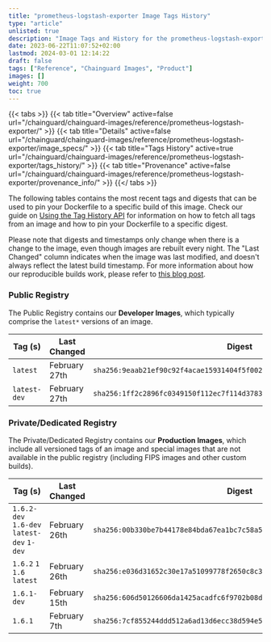 ```yaml
---
title: "prometheus-logstash-exporter Image Tags History"
type: "article"
unlisted: true
description: "Image Tags and History for the prometheus-logstash-exporter Chainguard Image"
date: 2023-06-22T11:07:52+02:00
lastmod: 2024-03-01 12:14:22
draft: false
tags: ["Reference", "Chainguard Images", "Product"]
images: []
weight: 700
toc: true
---
```


{{< tabs >}}
{{< tab title="Overview" active=false url="/chainguard/chainguard-images/reference/prometheus-logstash-exporter/" >}}
{{< tab title="Details" active=false url="/chainguard/chainguard-images/reference/prometheus-logstash-exporter/image_specs/" >}}
{{< tab title="Tags History" active=true url="/chainguard/chainguard-images/reference/prometheus-logstash-exporter/tags_history/" >}}
{{< tab title="Provenance" active=false url="/chainguard/chainguard-images/reference/prometheus-logstash-exporter/provenance_info/" >}}
{{</ tabs >}}

The following tables contains the most recent tags and digests that can be used to pin your Dockerfile to a specific build of this image. Check our guide on [Using the Tag History API](/chainguard/chainguard-images/using-the-tag-history-api/) for information on how to fetch all tags from an image and how to pin your Dockerfile to a specific digest.

Please note that digests and timestamps only change when there is a change to the image, even though images are rebuilt every night. The "Last Changed" column indicates when the image was last modified, and doesn't always reflect the latest build timestamp. For more information about how our reproducible builds work, please refer to [this blog post](https://www.chainguard.dev/unchained/reproducing-chainguards-reproducible-image-builds).

### Public Registry
The Public Registry contains our **Developer Images**, which typically comprise the `latest*` versions of an image.

| Tag (s)       | Last Changed  | Digest                                                                    |
|---------------|---------------|---------------------------------------------------------------------------|
|  `latest`     | February 27th | `sha256:9eaab21ef90c92f4acae15931404f5f002ca2a8db54e0abbd4a93b18b2ad8db6` |
|  `latest-dev` | February 27th | `sha256:1ff2c2896fc0349150f112ec7f114d3783cf79a13c0399be2e8374bb832b6d11` |


### Private/Dedicated Registry
The Private/Dedicated Registry contains our **Production Images**, which include all versioned tags of an image and special images that are not available in the public registry (including FIPS images and other custom builds).

| Tag (s)                                     | Last Changed  | Digest                                                                    |
|---------------------------------------------|---------------|---------------------------------------------------------------------------|
|  `1.6.2-dev` `1.6-dev` `latest-dev` `1-dev` | February 26th | `sha256:00b330be7b44178e84bda67ea1bc7c58a5f16d0597c43faf72b3e4d98192cda0` |
|  `1.6.2` `1` `1.6` `latest`                 | February 26th | `sha256:e036d31652c30e17a51099778f2650c8c3805c1edfa20c0ecb848ce0126f1cbf` |
|  `1.6.1-dev`                                | February 15th | `sha256:606d50126606da1425acadfc6f9702b08d24336f77d4ca1756236fcb479cdcb6` |
|  `1.6.1`                                    | February 7th  | `sha256:7cf855244ddd512a6ad13d6ecc38d594e5936c192eea59acc0cd0fdc394424ac` |

